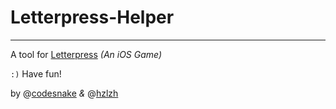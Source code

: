 # Letterpress-Helper  
----
A tool for [Letterpress] *(An iOS Game)*  

`:)` Have fun!

by @[codesnake] *&* @[hzlzh]

[Letterpress]: https://itunes.apple.com/us/app/letterpress-word-game/id526619424?ls=1&mt=8
[codesnake]: https://github.com/codersnake
[hzlzh]: https://twitter.com/hzlzh